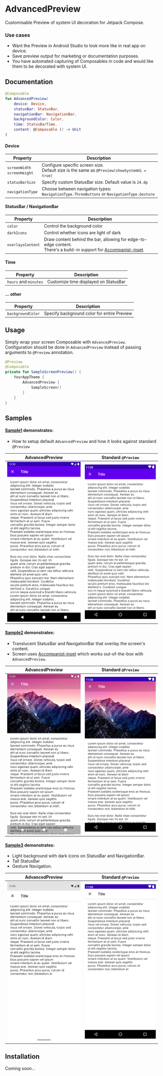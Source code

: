 # AdvancedPreview
Customisable Preview of system UI decoration for Jetpack Compose.  

### Use cases
- Want the Preview in Android Studio to look more like in real app on device.
- Save preview output for marketing or documentation purposes.
- You have automated capturing of Composables in code and would like them to be decorated with system UI.

## Documentation

```kotlin
@Composable
fun AdvancedPreview(
    device: Device,
    statusBar: StatusBar,
    navigationBar: NavigationBar,
    backgroundColor: Color,
    time: StatusBarTime,
    content: @Composable () -> Unit
)
```

#### Device
| Property | Description |
|---|---|
| `screenWidth`<br/>`screenHeight` | Configure specific screen size.<br/>Default size is the same as `@Preview(showSystemUi = true)` |
| `statusBarSize` | Specify custom StatusBar size. Default value is `24.dp` |
| `navigationType` | Choose between navigation types: `NavigationType.ThreeButtons` or `NavigationType.Gesture` |


#### StatusBar / NavigationBar
| Property | Description |
|---|---|
| `color` | Control the background color |
| `darkIcons` | Control whether icons are light of dark |
| `overlaysContent` |  Draw content behind the bar, allowing for edge-to-edge content.<br/>There's a build-in support for [Accompanist-inset](https://google.github.io/accompanist/insets/). |

#### Time
| Property | Description |
|---|---|
| `hours` and `minutes`  |  Customize time displayed on StatusBar |

#### ... other
| Property | Description |
|---|---|
| `backgroundColor` | Specify background color for entire Preview |

## Usage
Simply wrap your screen Composable with `AdvancedPreview`.  
Configuration should be done in `AdvancedPreview` instead of passing arguments to `@Preview` annotation.

```kotlin
@Preview
@Composable
private fun SampleScreenPreview() {
    YourAppTheme {
        AdvancedPreview {
            SampleScreen()
        }
    }
}
```

## Samples

#### [Sample1](/sample/src/main/java/com/mobnetic/compose/advancedpreview/sample/Sample1.kt) demonstrates: 
- How to setup default `AdvancedPreview` and how it looks against standard `@Preview`

| AdvancedPreview | Standard `@Preview` |
|---|---|
| <img src="/docs/Sample1AdvancedPreview.png" width="260"> | <img src="/docs/Sample1StandardPreview.png" width="260"> |


#### [Sample2](/sample/src/main/java/com/mobnetic/compose/advancedpreview/sample/Sample2.kt) demonstrates:
- Translucent StatusBar and NavigationBar that overlay the screen's content.  
- Screen uses [Accompanist-inset](https://google.github.io/accompanist/insets/) which works out-of-the-box with `AdvancedPreview`.

| AdvancedPreview | Standard `@Preview` |
|---|---|
| <img src="/docs/Sample2AdvancedPreview.png" width="260"> | <img src="/docs/Sample2StandardPreview.png" width="260"> |

#### [Sample3](/sample/src/main/java/com/mobnetic/compose/advancedpreview/sample/Sample3.kt) demonstrates:
- Light background with dark icons on StatusBar and NavigationBar.
- Tall StatusBar 
- Gesture Navigation.

| AdvancedPreview | Standard `@Preview` |
|---|---|
| <img src="/docs/Sample3AdvancedPreview.png" width="260"> | <img src="/docs/Sample3StandardPreview.png" width="260"> |

## Installation
Coming soon…
